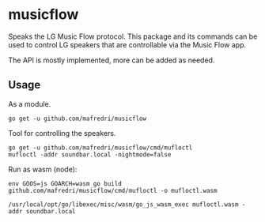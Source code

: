 # musicflow

Speaks the LG Music Flow protocol. This package and its commands can be used to control LG speakers that are controllable via the Music Flow app.

The API is mostly implemented, more can be added as needed.

## Usage

As a module.

```console
go get -u github.com/mafredri/musicflow
```

Tool for controlling the speakers.

```console
go get -u github.com/mafredri/musicflow/cmd/mufloctl
mufloctl -addr soundbar.local -nightmode=false
```

Run as wasm (node):

```console
env GOOS=js GOARCH=wasm go build github.com/mafredri/musicflow/cmd/mufloctl -o mufloctl.wasm

/usr/local/opt/go/libexec/misc/wasm/go_js_wasm_exec mufloctl.wasm -addr soundbar.local
```
